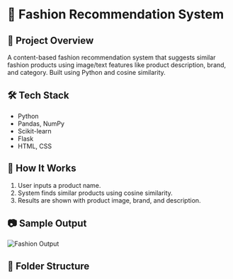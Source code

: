 # 👗 Fashion Recommendation System

## 📌 Project Overview
A content-based fashion recommendation system that suggests similar fashion products using image/text features like product description, brand, and category. Built using Python and cosine similarity.

## 🛠️ Tech Stack
- Python
- Pandas, NumPy
- Scikit-learn
- Flask
- HTML, CSS

## 🚀 How It Works
1. User inputs a product name.
2. System finds similar products using cosine similarity.
3. Results are shown with product image, brand, and description.

## 📷 Sample Output
![Fashion Output](static/sample_output.png)

## 📁 Folder Structure
